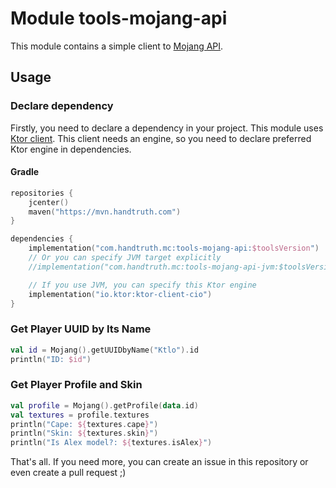 # Module tools-mojang-api

This module contains a simple client to [Mojang API](https://wiki.vg/Mojang_API).

Usage
------------------------------------------------------------

### Declare dependency

Firstly, you need to declare a dependency in your project. This module uses
[Ktor client]. This client needs an engine, so you need to declare preferred
Ktor engine in dependencies.

#### Gradle

```kotlin
repositories {
    jcenter()
    maven("https://mvn.handtruth.com")
}

dependencies {
    implementation("com.handtruth.mc:tools-mojang-api:$toolsVersion")
    // Or you can specify JVM target explicitly
    //implementation("com.handtruth.mc:tools-mojang-api-jvm:$toolsVersion")

    // If you use JVM, you can specify this Ktor engine
    implementation("io.ktor:ktor-client-cio")
}
```

### Get Player UUID by Its Name

```kotlin
val id = Mojang().getUUIDbyName("Ktlo").id
println("ID: $id")
```

### Get Player Profile and Skin

```kotlin
val profile = Mojang().getProfile(data.id)
val textures = profile.textures
println("Cape: ${textures.cape}")
println("Skin: ${textures.skin}")
println("Is Alex model?: ${textures.isAlex}")
```

That's all. If you need more, you can create an issue in this repository
or even create a pull request ;)

[Ktor client]: https://ktor.io/clients/index.html
